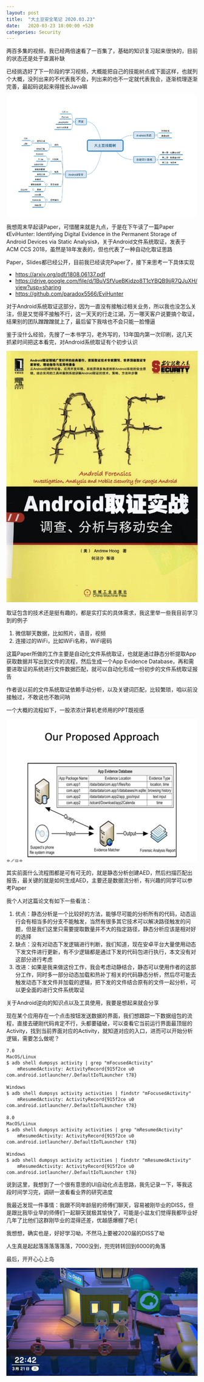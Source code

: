 ```yaml
---
layout: post
title:  "大土豆安全笔记 2020.03.23"
date:   2020-03-23 18:00:00 +520
categories: Security
---
```


两百多集的视频，我已经两倍速看了一百集了，基础的知识复习起来很快的，目前的状态还是处于查漏补缺

已经挑选好了下一阶段的学习视频，大概能把自己的技能树点成下面这样，也就列个大概，没列出来的不代表我不会，列出来的也不一定就代表我会，逐渐梳理逐渐完善，最起码说起来得擅长Java嘛

![IMAGE](/assets/resources/8A973BFA2A8A9635C61E641389E2934A.jpg)

我想周末早起读Paper，可惜醒来就是九点，于是在下午读了一篇Paper《EviHunter: Identifying Digital Evidence in the Permanent Storage of Android Devices via Static Analysis》，关于Android文件系统取证，发表于ACM CCS 2018，虽然是18年发表的，但也代表了一种自动化取证思路

Paper，Slides都已经公开，目前我已经读完Paper了，接下来思考一下具体实现
- https://arxiv.org/pdf/1808.06137.pdf
- https://drive.google.com/file/d/1BuVSfVueBKidzo8T1cYBQB9jjR7QJuXH/view?usp=sharing
- https://github.com/paradox5566/EviHunter

对于Android系统取证这部分，因为一直没有接触过相关业务，所以我也没怎么关注，但是又觉得不接触不行，这一天天的行走江湖，万一哪天客户说要搞个取证，结果别的团队蹭蹭蹭就上了，最后留下我啥也不会只能一脸懵逼

鉴于没什么经验，先搜了一本书学习，老外写的，13年国内第一次印刷，这几天抓紧时间把这本看完，对Android系统取证有个初步认识

![IMAGE](/assets/resources/B741450BF18A09DE1A3EAA41849E0697.jpg)

取证包含的技术还是挺有趣的，都是实打实的具体需求，我这里举一些我目前学习到的例子
1. 微信聊天数据，比如照片，语音，视频
2. 连接过的WiFi，比如WiFi名称，WiFi密码

这篇Paper所做的工作主要是自动化文件系统取证，也就是通过静态分析提取App获取数据并写出到文件的流程，然后生成一个App Evidence Database，再和需要进取证的系统进行文件数据匹配，就可以自动化形成一份初步的文件系统取证报告

作者说以前的文件系统取证依赖手动分析，以及关键词匹配，比较繁琐，咱以前没接触过，不敢说也不敢问呐

一个大概的流程如下，一股浓浓计算机老师用的PPT既视感

![IMAGE](/assets/resources/2DE7BC003D8046F153C59E7784B020B3.jpg)

其实前面什么流程图都是可有可无的，就是静态分析创建AED，然后扫描匹配出报告，最关键的就是如何生成AED，主要还是数据流分析，有兴趣的同学可以参考Paper

我个人对这篇论文有如下一些看法：
1. 优点：静态分析是一个比较好的方法，能够尽可能的分析所有的代码，动态运行会有相当多的分支不能触发，当然有很多其它技术可以解决路径触发的问题，但是我们这里只需要提取数量并不大的指定路径，静态分析应该是相对好的选择
2. 缺点：没有对动态下发逻辑进行判断，我们知道，现在安卓平台大量使用动态下发文件进行更新，有不少逻辑都是通过下发的代码包进行执行，本文没有对这部分进行考虑
3. 改进：如果是我来做这份工作，我会考虑动静结合，静态可以使用作者的这部分工作，同时多一部分动态加载和热补丁相关的代码静态分析，然后尽可能去触发动态下发文件并加载的逻辑，把下发的文件结合原有的文件一起分析，可以更全面的进行文件系统取证

关于Android逆向的知识点以及工具使用，我要是想起来就会分享

现在某个应用存在一个点击按钮发送数据的界面，我们想跟踪一下数据组包的流程，直接去硬刚代码肯定不行，头都要磕破，可以查看它当前运行界面最顶层的Activity，找到当前界面对应的Activity，就知道对应的入口，进而可以开始分析逻辑，需要怎么做呢？
```
7.0
MacOS/Linux
$ adb shell dumpsys activity | grep "mFocusedActivity"
    mResumedActivity: ActivityRecord{915f2ce u0 com.android.iotlauncher/.DefaultIoTLauncher t78}

Windows
$ adb shell dumpsys activity activities | findstr "mFocusedActivity"
    mResumedActivity: ActivityRecord{915f2ce u0 com.android.iotlauncher/.DefaultIoTLauncher t78}

8.0
MacOS/Linux
$ adb shell dumpsys activity activities | grep "mResumedActivity"
    mResumedActivity: ActivityRecord{915f2ce u0 com.android.iotlauncher/.DefaultIoTLauncher t78}

Windows
$ adb shell dumpsys activity activities | findstr "mResumedActivity"
    mResumedActivity: ActivityRecord{915f2ce u0 com.android.iotlauncher/.DefaultIoTLauncher t78}
```

说到这里，我想到了一个很有意思的UI自动化点击思路，我先记录一下，等我这段时间学习完，调研一波看看业界的研究进度

我最近发现一件事情：我跟不同年龄层的师傅们聊天，容易被刚毕业的DISS，但是跟比我毕业早的师傅们一起聊天就极其愉快了，可能是小盆友们觉得我都毕业好几年了比他们这群刚毕业的混得还差，优越感爆棚了吧:(

我想想，确实也是，好好学习呦，不然马上要被2020届的DISS了呦

人生真是起起落落落落落落，7000没到，兜兜转转回到6000的角落

最后，开开心心上岛

![IMAGE](/assets/resources/8172E94FA403BD31A9336B2C7A8A8CE0.jpg)